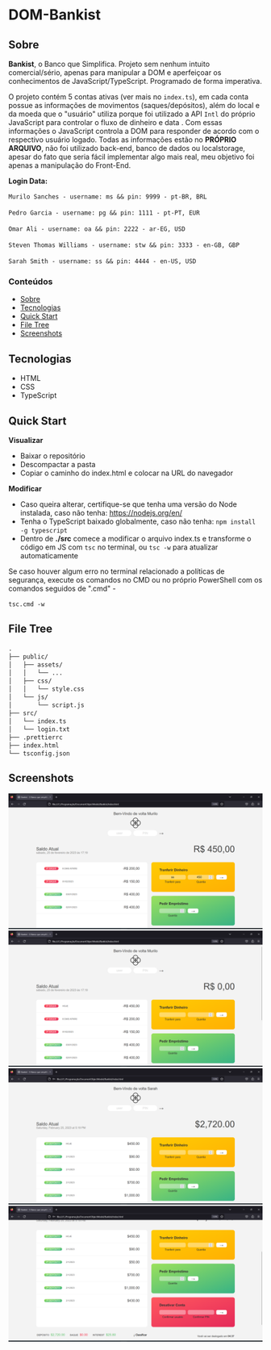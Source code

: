 # DOM-Bankist

## Sobre
**Bankist**, o Banco que Simplifica. Projeto sem nenhum intuito comercial/sério, apenas para manipular a DOM e aperfeiçoar os conhecimentos de JavaScript/TypeScript. 
Programado de forma imperativa. 

O projeto contém 5 contas ativas (ver mais no `index.ts`), em cada conta possue as informações de movimentos (saques/depósitos), além 
do local e da moeda que o "usuário" utiliza porque foi utilizado a API `Intl` do próprio JavaScript para controlar o fluxo de dinheiro e data . Com essas 
informações o JavaScript controla a DOM para responder de acordo com o respectivo usuário logado. Todas as informações estão no **PRÓPRIO ARQUIVO**, não 
foi utilizado back-end, banco de dados ou localstorage, apesar do fato que seria fácil implementar algo mais real, meu objetivo foi apenas a 
manipulação do Front-End.

**Login Data:**
```
Murilo Sanches - username: ms && pin: 9999 - pt-BR, BRL

Pedro Garcia - username: pg && pin: 1111 - pt-PT, EUR

Omar Ali - username: oa && pin: 2222 - ar-EG, USD

Steven Thomas Williams - username: stw && pin: 3333 - en-GB, GBP 

Sarah Smith - username: ss && pin: 4444 - en-US, USD 
```

### Conteúdos  
* [Sobre](#sobre)  
* [Tecnologias](#tecnologias)  
* [Quick Start](#quick-start)  
* [File Tree](#file-tree)  
* [Screenshots](#screenshots)  

## Tecnologias
* HTML
* CSS
* TypeScript

## Quick Start
**Visualizar**
* Baixar o repositório
* Descompactar a pasta
* Copiar o caminho do index.html e colocar na URL do navegador

**Modificar**
* Caso queira alterar, certifique-se que tenha uma versão do Node instalada, caso não tenha: https://nodejs.org/en/
* Tenha o TypeScript baixado globalmente, caso não tenha: `npm install -g typescript`
* Dentro de **./src** comece a modificar o arquivo index.ts e transforme o código em JS com `tsc` no terminal, ou `tsc -w` para atualizar automaticamente

Se caso houver algum erro no terminal relacionado a políticas de segurança, execute os comandos no CMD ou no próprio PowerShell com os comandos seguidos de 
".cmd" - 
```
tsc.cmd -w
```

## File Tree
```
.
├── public/
│   ├── assets/
│   │   └── ...
│   ├── css/
│   │   └── style.css
│   └── js/
│       └── script.js
├── src/
│   └── index.ts
│   └── login.txt
├── .prettierrc
├── index.html
└── tsconfig.json
```

## Screenshots
!["jogo em andamento... screenshot"](.github/bankist1.png)
!["jogo em andamento... screenshot"](.github/bankist2.png)
!["jogo em andamento... screenshot"](.github/bankist3.png)
!["jogo em andamento... screenshot"](.github/bankist4.png)
